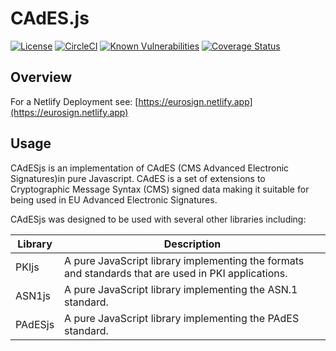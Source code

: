 # CAdES.js

[![License](https://img.shields.io/badge/license-MIT-green.svg?style=flat)](https://github.com/PeculiarVentures/CAdES.js/blob/master/LICENSE) [![CircleCI](https://circleci.com/gh/PeculiarVentures/CAdES.js.svg?style=svg)](https://circleci.com/gh/PeculiarVentures/CAdES.js) [![Known Vulnerabilities](https://snyk.io/test/github/PeculiarVentures/CAdES.js/badge.svg)](https://snyk.io/test/github/PeculiarVentures/CAdES.js) [![Coverage Status](https://coveralls.io/repos/github/PeculiarVentures/CAdES.js/badge.svg?branch=master)](https://coveralls.io/github/PeculiarVentures/CAdES.js?branch=master)


## Overview

For a Netlify Deployment see: [https://eurosign.netlify.app](https://eurosign.netlify.app)


## Usage

CAdESjs is an implementation of CAdES (CMS Advanced Electronic Signatures)in pure Javascript. CAdES is a set of extensions to Cryptographic Message Syntax (CMS) signed data making it suitable for being used in EU Advanced Electronic Signatures.

CAdESjs was designed to be used with several other libraries including:

| Library | Description                                                                                         |
|---------|-----------------------------------------------------------------------------------------------------|
| PKIjs   | A pure JavaScript library implementing the formats and standards that are used in PKI applications. |
| ASN1js  | A pure JavaScript library implementing the ASN.1 standard.                                          |
| PAdESjs | A pure JavaScript library implementing the PAdES standard.                                          |
